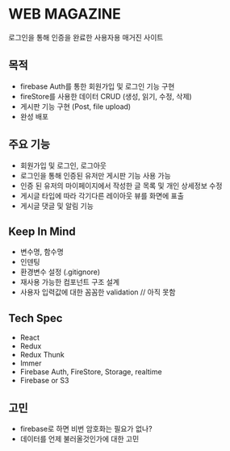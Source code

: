 # WEB MAGAZINE

로그인을 통해 인증을 완료한 사용자용 매거진 사이트

## 목적

- firebase Auth를 통한 회원가입 및 로그인 기능 구현
- fireStore를 사용한 데이터 CRUD (생성, 읽기, 수정, 삭제)
- 게시판 기능 구현 (Post, file upload)
- 완성 배포

## 주요 기능

- 회원가입 및 로그인, 로그아웃
- 로그인을 통해 인증된 유저만 게시판 기능 사용 가능
- 인증 된 유저의 마이페이지에서 작성한 글 목록 및 개인 상세정보 수정
- 게시글 타입에 따라 각기다른 레이아웃 뷰를 화면에 표출
- 게시글 댓글 및 알림 기능

## Keep In Mind

- 변수명, 함수명
- 인덴팅
- 환경변수 설정 (.gitignore)
- 재사용 가능한 컴포넌트 구조 설계
- 사용자 입력값에 대한 꼼꼼한 validation // 아직 못함

## Tech Spec

- React
- Redux
- Redux Thunk
- Immer
- Firebase Auth, FireStore, Storage, realtime
- Firebase or S3

## 고민

- firebase로 하면 비번 암호화는 필요가 없나?
- 데이터를 언제 불러올것인가에 대한 고민
